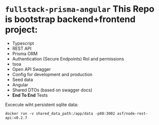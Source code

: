 # `fullstack-prisma-angular` This Repo is bootstrap backend+frontend project:

- Typescript
- REST API
- Prisma ORM
- Authentication (Secure Endpoints) Rol and permissions 
- tsoa
- Open API Swagger
- Config for development and production
- Seed data
- Angular
- Shared DTOs (based on swagger docs)
- **End To End** Tests

 
Excecute wiht persistent sqlite data:

`
docker run -v shared_data_path:/app/data -p80:3002 asf/node-rest-api:v0.2.7
`
 
